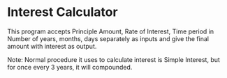 # Interest Calculator
This program accepts Principle Amount, Rate of Interest, Time period in Number of years, months, days separately as inputs and give the final amount with interest as output.

Note: Normal procedure it uses to calculate interest is Simple Interest, but for once every 3 years, it will compounded.
